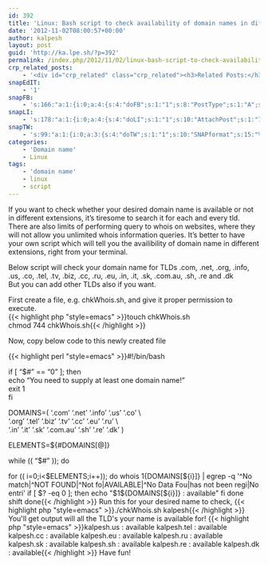 ```yaml
---
id: 392
title: 'Linux: Bash script to check availability of domain names in differnet TLDs'
date: '2012-11-02T08:00:57+00:00'
author: kalpesh
layout: post
guid: 'http://ka.lpe.sh/?p=392'
permalink: /index.php/2012/11/02/linux-bash-script-to-check-availability-of-domain-names-in-differnet-tlds/
crp_related_posts:
    - '<div id="crp_related" class="crp_related"><h3>Related Posts:</h3><ul><li><a href="http://ka.lpe.sh/2012/11/02/linux-bash-script-to-get-email-address-and-created-updated-expires-dates-of-domain-name/"     class="crp_title">Linux: Bash script to get email address and created/updated/expires dates of domain name</a></li><li><a href="http://ka.lpe.sh/2012/07/21/migrate-magento-to-new-server-domain-database-host/"     class="crp_title">Migrate magento to new server / domain / database / host</a></li><li><a href="http://ka.lpe.sh/2011/06/14/magento-get-file-paths-and-urls/"     class="crp_title">Magento get file paths and URLs</a></li><li><a href="http://ka.lpe.sh/2013/02/09/linux-magento-daily-useful-development-commands/"     class="crp_title">Linux/Magento: Daily useful development commands</a></li><li><a href="http://ka.lpe.sh/2013/04/25/magento-check-if-any-particular-customer-is-currently-logged-in/"     class="crp_title">Magento: Check if any particular customer is currently logged in</a></li></ul></div>'
snapEdIT:
    - '1'
snapFB:
    - 's:166:"a:1:{i:0;a:4:{s:4:"doFB";s:1:"1";s:8:"PostType";s:1:"A";s:10:"AttachPost";s:1:"1";s:10:"SNAPformat";s:56:"New post (%TITLE%) has been published on %SITENAME% blog";}}";'
snapLI:
    - 's:178:"a:1:{i:0;a:4:{s:4:"doLI";s:1:"1";s:10:"AttachPost";s:1:"1";s:10:"SNAPformat";s:46:"New post has been published on %SITENAME% blog";s:11:"SNAPformatT";s:18:"New Post - %TITLE%";}}";'
snapTW:
    - 's:99:"a:1:{i:0;a:3:{s:4:"doTW";s:1:"1";s:10:"SNAPformat";s:15:"%TITLE% - %URL%";s:8:"attchImg";s:1:"0";}}";'
categories:
    - 'Domain name'
    - Linux
tags:
    - 'domain name'
    - linux
    - script
---
```


If you want to check whether your desired domain name is available or not in different extensions, it’s tiresome to search it for each and every tld. There are also limits of performing query to whois on websites, where they will not allow you unlimited whois information queries. It’s better to have your own script which will tell you the availibility of domain name in different extensions, right from your terminal.

Below script will check your domain name for TLDs .com, .net, .org, .info, .us, .co, .tel, .tv, .biz, .cc, .ru, .eu, .in, .it, .sk, .com.au, .sh, .re and .dk  
But you can add other TLDs also if you want.

First create a file, e.g. chkWhois.sh, and give it proper permission to execute.  
{{< highlight php "style=emacs" >}}touch chkWhois.sh  
chmod 744 chkWhois.sh{{< /highlight >}}

Now, copy below code to this newly created file  
  
{{< highlight perl "style=emacs" >}}#!/bin/bash

if [ “$#” == “0” ]; then  
 echo “You need to supply at least one domain name!”  
 exit 1  
fi

DOMAINS=( ‘.com’ ‘.net’ ‘.info’ ‘.us’ ‘.co’ \\  
‘.org’ ‘.tel’ ‘.biz’ ‘.tv’ ‘.cc’ ‘.eu’ ‘.ru’ \\  
‘.in’ ‘.it’ ‘.sk’ ‘.com.au’ ‘.sh’ ‘.re’ ‘.dk’ )

ELEMENTS=${#DOMAINS[@]}

while (( “$#” )); do

 for (( i=0;i<$ELEMENTS;i++)); do whois $1${DOMAINS[${i}]} | egrep -q '^No match|^NOT FOUND|^Not fo|AVAILABLE|^No Data Fou|has not been regi|No entri' if [ $? -eq 0 ]; then echo "$1${DOMAINS[${i}]} : available" fi done shift done{{< /highlight >}} Run this for your desired name to check, {{< highlight php "style=emacs" >}}./chkWhois.sh kalpesh{{< /highlight >}} You'll get output will all the TLD's your name is available for! {{< highlight php "style=emacs" >}}kalpesh.us : available kalpesh.tel : available kalpesh.cc : available kalpesh.eu : available kalpesh.ru : available kalpesh.sk : available kalpesh.sh : available kalpesh.re : available kalpesh.dk : available{{< /highlight >}} Have fun!